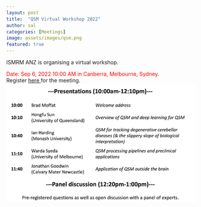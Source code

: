 ```yaml
---
layout: post
title:  "QSM Virtual Workshop 2022"
author: sal
categories: [Meetings]
image: assets/images/qsm.png
featured: true
---
```




ISMRM ANZ is organising a virtual workshop.
<br>
<html><font color = "Red"> Date: Sep 6, 2022 10:00 AM in Canberra, Melbourne, Sydney. </font></html>
<br>
Register <a href="https://monash.zoom.us/meeting/register/tZAkdeGgrj4iGtLLF2Q3U4ZcVoIAAAmYxksX"> here </a> for the meeting.

<html><img src="/assets/images/qsmprogram.png" alt="QSM Programme"></html>

